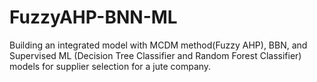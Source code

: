# FuzzyAHP-BNN-ML
Building an integrated model with MCDM method(Fuzzy AHP), BBN, and Supervised ML (Decision Tree Classifier and Random Forest Classifier) models for supplier selection for a jute company.
